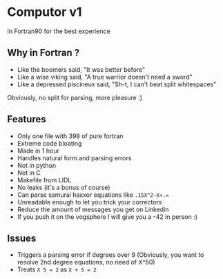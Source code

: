 # Computor v1

In Fortran90 for the best experience

## Why in Fortran ?
- Like the boomers said, "It was better before"
- Like a wise viking said, "A true warrior doesn't need a sword"
- Like a depressed piscineux said, "Sh-t, I can't beat split whitespaces"

Obviously, no split for parsing, more pleasure :)

## Features
- Only one file with 398 of pure fortran
- Extreme code bloating
- Made in 1 hour
- Handles natural form and parsing errors
- Not in python
- Not in C
- Makefile from LIDL
- No leaks (it's a bonus of course)
- Can parse samurai haxxor equations like `.15X^2-X+.=`
- Unreadable enough to let you trick your correctors
- Reduce the amount of messages you get on Linkedin
- If you push it on the vogsphere I will give you a -42 in person :)

## Issues
- Triggers a parsing error if degrees over 9 (Obviously, you want to resolve 2nd degree equations, no need of X^50)
- Treats `X 5 = 2` as `X + 5 = 2`
